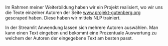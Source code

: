 Im Rahmen meiner Weiterbildung haben wir ein Projekt realisiert, wo wir uns die Texte einzelner Autoren der Seite www.projekt-gutenberg.org gescraped haben.
Diese haben wir mittels NLP trainiert.

In der Streamlit Anwendung lassen sich mehrere Autoren auswählen. Man kann einen Text eingeben und bekommt eine Prozentuale Auswertung zu welchem der Autoren der eingegebene Text am besten passt. 

